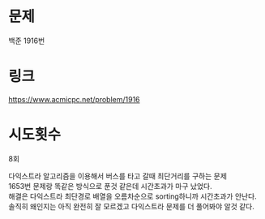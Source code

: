 # 문제
백준 1916번

# 링크
https://www.acmicpc.net/problem/1916

# 시도횟수
8회

다익스트라 알고리즘을 이용해서 버스를 타고 갈때 최단거리를 구하는 문제  
1653번 문제랑 똑같은 방식으로 푼것 같은데 시간초과가 마구 났었다.  
해결은 다익스트라 최단경로 배열을 오름차순으로 sorting하니까 시간초과가 안난다.  
솔직히 왜인지는 아직 완전히 잘 모르겠고 다익스트라 문제를 더 풀어봐야 알것 같다.